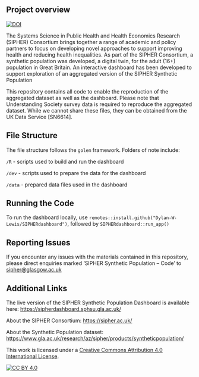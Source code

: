 ## Project overview
[![DOI](https://zenodo.org/badge/772546883.svg)](https://zenodo.org/doi/10.5281/zenodo.12655000) 

The Systems Science in Public Health and Health Economics Research (SIPHER) Consortium brings together a range of academic and policy partners to focus on developing novel approaches to support improving health and reducing health inequalities. As part of the SIPHER Consortium, a synthetic population was developed, a digital twin, for the adult (16+) population in Great Britain. An interactive dashboard has been developed to support exploration of an aggregated version of the SIPHER Synthetic Population 

This repository contains all code to enable the reproduction of the aggregated dataset as well as the dashboard. Please note that Understanding Society survey data is required to reproduce the aggregated dataset. While we cannot share these files, they can be obtained from the UK Data Service [SN6614].  

## File Structure 
The file structure follows the `golem` framework. Folders of note include:

`/R` - scripts used to build and run the dashboard

`/dev` - scripts used to prepare the data for the dashboard

`/data` - prepared data files used in the dashboard

## Running the Code  

To run the dashboard locally, use `remotes::install.github("Dylan-W-Lewis/SIPHERdashboard")`, followed by `SIPHERdashboard::run_app()` 

## Reporting Issues 

If you encounter any issues with the materials contained in this repository, please direct enquiries marked ‘SIPHER Synthetic Population – Code’ to sipher@glasgow.ac.uk 

## Additional Links  

The live version of the SIPHER Synthetic Population Dashboard is available here: https://sipherdashboard.sphsu.gla.ac.uk/  

About the SIPHER Consortium: https://sipher.ac.uk/ 

About the Synthetic Population dataset: https://www.gla.ac.uk/research/az/sipher/products/syntheticpopulation/

This work is licensed under a
[Creative Commons Attribution 4.0 International License][cc-by].

[![CC BY 4.0][cc-by-image]][cc-by]

[cc-by]: http://creativecommons.org/licenses/by/4.0/
[cc-by-image]: https://i.creativecommons.org/l/by/4.0/88x31.png
